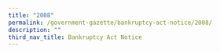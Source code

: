 ```yaml
---
title: "2008"
permalink: /government-gazette/bankruptcy-act-notice/2008/
description: ""
third_nav_title: Bankruptcy Act Notice
---
```

